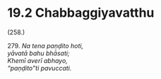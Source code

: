 # 19.2 Chabbaggiyavatthu

(258.)

279\. _Na tena paṇḍito hoti,_  
_yāvatā bahu bhāsati;_  
_Khemī averī abhayo,_  
_“paṇḍito”ti pavuccati._
